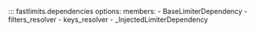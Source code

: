 
::: fastlimits.dependencies
    options:
        members:
            - BaseLimiterDependency
            - filters_resolver
            - keys_resolver
            - _InjectedLimiterDependency